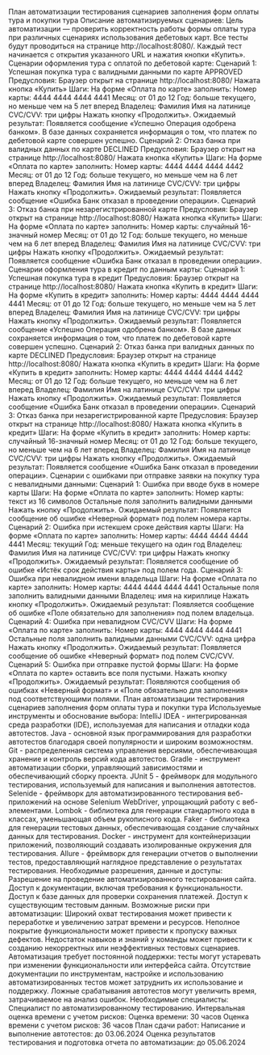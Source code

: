 План автоматизации тестирования сценариев заполнения форм оплаты тура и покупки тура
Описание автоматизируемых сценариев:
Цель автоматизации — проверить корректность работы формы оплаты тура при различных сценариях использования дебетовых карт. Все тесты будут проводиться на странице http://localhost:8080/. Каждый тест начинается с открытия указанного URL и нажатия кнопки «Купить».
Сценарии оформления тура с оплатой по дебетовой карте:
Сценарий 1: Успешная покупка тура с валидными данными по карте APPROVED
Предусловия:
Браузер открыт на странице http://localhost:8080/
Нажата кнопка «Купить»
Шаги:
На форме «Оплата по карте» заполнить:
Номер карты: 4444 4444 4444 4441
Месяц: от 01 до 12
Год: больше текущего, но меньше чем на 5 лет вперед
Владелец: Фамилия Имя на латинице
CVC/CVV: три цифры
Нажать кнопку «Продолжить».
Ожидаемый результат:
Появляется сообщение «Успешно Операция одобрена банком».
В базе данных сохраняется информация о том, что платеж по дебетовой карте совершен успешно.
Сценарий 2: Отказ банка при валидных данных по карте DECLINED
Предусловия:
Браузер открыт на странице http://localhost:8080/
Нажата кнопка «Купить»
Шаги:
На форме «Оплата по карте» заполнить:
Номер карты: 4444 4444 4444 4442
Месяц: от 01 до 12
Год: больше текущего, но меньше чем на 6 лет вперед
Владелец: Фамилия Имя на латинице
CVC/CVV: три цифры
Нажать кнопку «Продолжить».
Ожидаемый результат:
Появляется сообщение «Ошибка Банк отказал в проведении операции».
Сценарий 3: Отказ банка при незарегистрированной карте
Предусловия:
Браузер открыт на странице http://localhost:8080/
Нажата кнопка «Купить»
Шаги:
На форме «Оплата по карте» заполнить:
Номер карты: случайный 16-значный номер
Месяц: от 01 до 12
Год: больше текущего, но меньше чем на 6 лет вперед
Владелец: Фамилия Имя на латинице
CVC/CVV: три цифры
Нажать кнопку «Продолжить».
Ожидаемый результат:
Появляется сообщение «Ошибка Банк отказал в проведении операции».
Сценарии оформления тура в кредит по данным карты:
Сценарий 1: Успешная покупка тура в кредит
Предусловия:
Браузер открыт на странице http://localhost:8080/
Нажата кнопка «Купить в кредит»
Шаги:
На форме «Купить в кредит» заполнить:
Номер карты: 4444 4444 4444 4441
Месяц: от 01 до 12
Год: больше текущего, но меньше чем на 5 лет вперед
Владелец: Фамилия Имя на латинице
CVC/CVV: три цифры
Нажать кнопку «Продолжить».
Ожидаемый результат:
Появляется сообщение «Успешно Операция одобрена банком».
В базе данных сохраняется информация о том, что платеж по дебетовой карте совершен успешно.
Сценарий 2: Отказ банка при валидных данных по карте DECLINED
Предусловия:
Браузер открыт на странице http://localhost:8080/
Нажата кнопка «Купить в кредит»
Шаги:
На форме «Купить в кредит» заполнить:
Номер карты: 4444 4444 4444 4442
Месяц: от 01 до 12
Год: больше текущего, но меньше чем на 6 лет вперед
Владелец: Фамилия Имя на латинице
CVC/CVV: три цифры
Нажать кнопку «Продолжить».
Ожидаемый результат:
Появляется сообщение «Ошибка Банк отказал в проведении операции».
Сценарий 3: Отказ банка при незарегистрированной карте
Предусловия:
Браузер открыт на странице http://localhost:8080/
Нажата кнопка «Купить в кредит»
Шаги:
На форме «Купить в кредит» заполнить:
Номер карты: случайный 16-значный номер
Месяц: от 01 до 12
Год: больше текущего, но меньше чем на 6 лет вперед
Владелец: Фамилия Имя на латинице
CVC/CVV: три цифры
Нажать кнопку «Продолжить».
Ожидаемый результат:
Появляется сообщение «Ошибка Банк отказал в проведении операции».
Сценарии с ошибками при отправке заявки на покупку тура с невалидными данными:
Сценарий 1: Ошибка при вводе букв в номере карты
Шаги:
На форме «Оплата по карте» заполнить:
Номер карты: текст из 16 символов
Остальные поля заполнить валидными данными
Нажать кнопку «Продолжить».
Ожидаемый результат:
Появляется сообщение об ошибке «Неверный формат» под полем номера карты.
Сценарий 2: Ошибка при истекшем сроке действия карты
Шаги:
На форме «Оплата по карте» заполнить:
Номер карты: 4444 4444 4444 4441
Месяц: текущий
Год: меньше текущего на один год
Владелец: Фамилия Имя на латинице
CVC/CVV: три цифры
Нажать кнопку «Продолжить».
Ожидаемый результат:
Появляется сообщение об ошибке «Истёк срок действия карты» под полем года.
Сценарий 3: Ошибка при невалидном имени владельца
Шаги:
На форме «Оплата по карте» заполнить:
Номер карты: 4444 4444 4444 4441
Остальные поля заполнить валидными данными
Владелец: имя на кириллице
Нажать кнопку «Продолжить».
Ожидаемый результат:
Появляется сообщение об ошибке «Поле обязательно для заполнения» под полем владельца.
Сценарий 4: Ошибка при невалидном CVC/CVV
Шаги:
На форме «Оплата по карте» заполнить:
Номер карты: 4444 4444 4444 4441
Остальные поля заполнить валидными данными
CVC/CVV: одна цифра
Нажать кнопку «Продолжить».
Ожидаемый результат:
Появляется сообщение об ошибке «Неверный формат» под полем CVC/CVV.
Сценарий 5: Ошибка при отправке пустой формы
Шаги:
На форме «Оплата по карте» оставить все поля пустыми.
Нажать кнопку «Продолжить».
Ожидаемый результат:
Появляются сообщения об ошибках «Неверный формат» и «Поле обязательно для заполнения» под соответствующими полями.
План автоматизации тестирования сценариев заполнения форм оплаты тура и покупки тура
Используемые инструменты и обоснование выбора:
IntelliJ IDEA - интегрированная среда разработки (IDE), используемая для написания и отладки кода автотестов.
Java - основной язык программирования для разработки автотестов благодаря своей популярности и широким возможностям.
Git - распределенная система управления версиями, обеспечивающая хранение и контроль версий кода автотестов.
Gradle - инструмент автоматизации сборки, управляющий зависимостями и обеспечивающий сборку проекта.
JUnit 5 - фреймворк для модульного тестирования, используемый для написания и выполнения автотестов.
Selenide - фреймворк для автоматизированного тестирования веб-приложений на основе Selenium WebDriver, упрощающий работу с веб-элементами.
Lombok - библиотека для генерации стандартного кода в классах, уменьшающая объем рукописного кода.
Faker - библиотека для генерации тестовых данных, обеспечивающая создание случайных данных для тестирования.
Docker - инструмент для контейнеризации приложений, позволяющий создавать изолированные окружения для тестирования.
Allure - фреймворк для генерации отчетов о выполнении тестов, предоставляющий наглядное представление о результатах тестирования.
Необходимые разрешения, данные и доступы:
Разрешение на проведение автоматизированного тестирования сайта.
Доступ к документации, включая требования к функциональности.
Доступ к базе данных для проверки сохранения платежей.
Доступ к существующим тестовым данным.
Возможные риски при автоматизации:
Широкий охват тестирования может привести к переработке и увеличению затрат времени и ресурсов.
Неполное покрытие функциональности может привести к пропуску важных дефектов.
Недостаток навыков и знаний у команды может привести к созданию некорректных или неэффективных тестовых сценариев.
Автоматизация требует постоянной поддержки: тесты могут устаревать при изменении функциональности или интерфейса сайта.
Отсутствие документации по инструментам, настройке и использованию автоматизированных тестов может затруднить их использование и поддержку.
Ложные срабатывания автотестов могут увеличить время, затрачиваемое на анализ ошибок.
Необходимые специалисты:
Специалист по автоматизированному тестированию.
Интервальная оценка времени с учетом рисков:
Оценка времени: 30 часов
Оценка времени с учетом рисков: 36 часов
План сдачи работ:
Написание и выполнение автотестов: до 03.06.2024
Оценка результатов тестирования и подготовка отчета по автоматизации: до 05.06.2024

